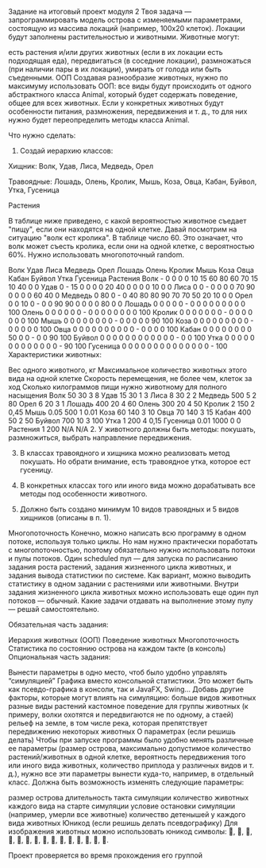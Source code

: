 Задание на итоговый проект модуля 2
Твоя задача — запрограммировать модель острова с изменяемыми параметрами, состоящую из массива локаций (например, 100х20 клеток). Локации будут заполнены растительностью и животными. Животные могут:

есть растения и/или других животных (если в их локации есть подходящая еда),
передвигаться (в соседние локации),
размножаться (при наличии пары в их локации),
умирать от голода или быть съеденными.
ООП
Создавая разнообразие животных, нужно по максимуму использовать ООП: все виды будут происходить от одного абстрактного класса Animal, который будет содержать поведение, общее для всех животных. Если у конкретных животных будут особенности питания, размножения, передвижения и т. д., то для них нужно будет переопределить методы класса Animal.

Что нужно сделать:
1. Создай иерархию классов:

Хищник: Волк, Удав, Лиса, Медведь, Орел

Травоядные: Лошадь, Олень, Кролик, Мышь, Коза, Овца, Кабан, Буйвол, Утка, Гусеница

Растения

В таблице ниже приведено, с какой вероятностью животное съедает "пищу", если они находятся на одной клетке. Давай посмотрим на ситуацию "волк ест кролика". В таблице число 60. Это означает, что волк может съесть кролика, если они на одной клетке, с вероятностью 60%. Нужно использовать многопоточный random.

Волк	Удав	Лиса	Медведь	Орел	Лошадь	Олень	Кролик	Мышь	Коза	Овца	Кабан	Буйвол	Утка	Гусеница	Растения
Волк	-	0	0	0	0	10	15	60	80	60	70	15	10	40	0	0
Удав	0	-	15	0	0	0	0	20	40	0	0	0	0	10	0	0
Лиса	0	0	-	0	0	0	0	70	90	0	0	0	0	60	40	0
Медведь	0	80	0	-	0	40	80	80	90	70	70	50	20	10	0	0
Орел	0	0	10	0	-	0	0	90	90	0	0	0	0	80	0	0
Лошадь	0	0	0	0	0	-	0	0	0	0	0	0	0	0	0	100
Олень	0	0	0	0	0	0	-	0	0	0	0	0	0	0	0	100
Кролик	0	0	0	0	0	0	0	-	0	0	0	0	0	0	0	100
Мышь	0	0	0	0	0	0	0	0	-	0	0	0	0	0	90	100
Коза	0	0	0	0	0	0	0	0	0	-	0	0	0	0	0	100
Овца	0	0	0	0	0	0	0	0	0	0	-	0	0	0	0	100
Кабан	0	0	0	0	0	0	0	0	50	0	0	-	0	0	90	100
Буйвол	0	0	0	0	0	0	0	0	0	0	0	0	-	0	0	100
Утка	0	0	0	0	0	0	0	0	0	0	0	0	0	-	90	100
Гусеница	0	0	0	0	0	0	0	0	0	0	0	0	0	0	-	100
Характеристики животных:

Вес одного животного, кг	Максимальное количество животных этого вида на одной клетке	Скорость перемещения, не более чем, клеток за ход	Сколько килограммов пищи нужно животному для полного насыщения
Волк	50	30	3	8
Удав	15	30	1	3
Лиса	8	30	2	2
Медведь	500	5	2	80
Орел	6	20	3	1
Лошадь	400	20	4	60
Олень	300	20	4	50
Кролик	2	150	2	0,45
Мышь	0.05	500	1	0.01
Коза	60	140	3	10
Овца	70	140	3	15
Кабан	400	50	2	50
Буйвол	700	10	3	100
Утка	1	200	4	0,15
Гусеница	0.01	1000	0	0
Растения	1	200	N/A	N/A
2. У животного должны быть методы: покушать, размножиться, выбрать направление передвижения.

3. В классах травоядного и хищника можно реализовать метод покушать. Но обрати внимание, есть травоядное утка, которое ест гусеницу.

4. В конкретных классах того или иного вида можно дорабатывать все методы под особенности животного.

5. Должно быть создано минимум 10 видов травоядных и 5 видов хищников (описаны в п. 1).

Многопоточность
Конечно, можно написать всю программу в одном потоке, используя только циклы. Но нам нужно практически поработать с многопоточностью, поэтому обязательно нужно использовать потоки и пулы потоков. Один scheduled пул — для запуска по расписанию задания роста растений, задания жизненного цикла животных, и задания вывода статистики по системе. Как вариант, можно выводить статистику в одном задании с растениями или животными. Внутри задания жизненного цикла животных можно использовать еще один пул потоков — обычный. Какие задачи отдавать на выполнение этому пулу — решай самостоятельно.

Обязательная часть задания:

Иерархия животных (ООП)
Поведение животных
Многопоточность
Статистика по состоянию острова на каждом такте (в консоль)
Опциональная часть задания:

Вынести параметры в одно место, чтоб было удобно управлять “симуляцией”
Графика вместо консольной статистики. Это может быть как псевдо-графика в консоли, так и JavaFX, Swing…
Добавь другие факторы, которые могут влиять на симуляцию:
больше видов животных
разные виды растений
кастомное поведение для группы животных (к примеру, волки охотятся и передвигаются не по одному, а стаей)
рельеф на земле, в том числе река, которая препятствует передвижению некоторых животных
О параметрах (если решишь делать)
Чтобы при запуске программы было удобно менять различные ее параметры (размер острова, максимально допустимое количество растений/животных в одной клетке, вероятность передвижения того или иного вида животных, количество приплода у различных видов и т. д.), нужно все эти параметры вынести куда-то, например, в отдельный класс. Должна быть возможность изменять следующие параметры:

размер острова
длительность такта симуляции
количество животных каждого вида на старте симуляции
условие остановки симуляции (например, умерли все животные)
количество детенышей у каждого вида животных
Юникод (если решишь делать псевдографику)
Для изображения животных можно использовать юникод символы: 🐃, 🐻, 🐎, 🦌, 🐗, 🐑, 🐐, 🐺, 🐍, 🦊, 🦅, 🐇, 🦆, 🐁, 🐛.

Проект проверяется во время прохождения его группой

